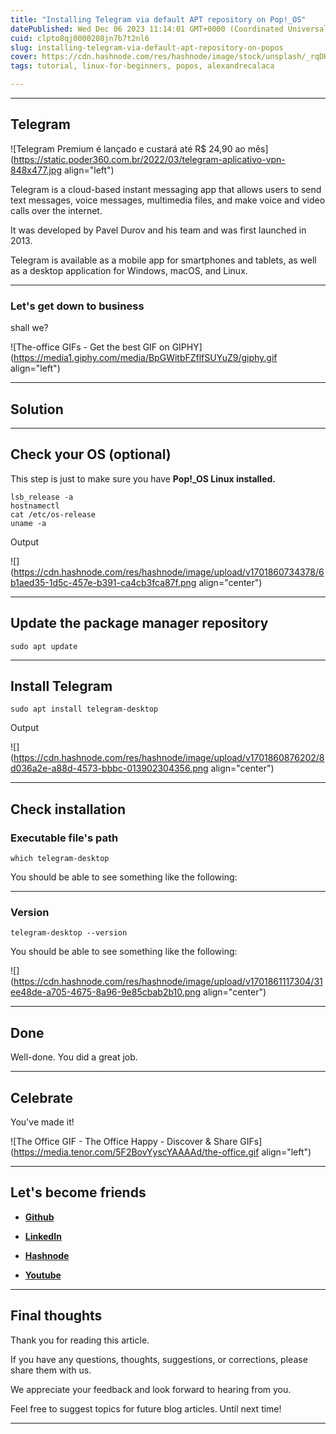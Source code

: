 ```yaml
---
title: "Installing Telegram via default APT repository on Pop!_OS"
datePublished: Wed Dec 06 2023 11:14:01 GMT+0000 (Coordinated Universal Time)
cuid: clpto8qj0000208jn7b7t2nl6
slug: installing-telegram-via-default-apt-repository-on-popos
cover: https://cdn.hashnode.com/res/hashnode/image/stock/unsplash/_rqDHdrKIJs/upload/648eab7ffe7da6394e0439db6e3cf45f.jpeg
tags: tutorial, linux-for-beginners, popos, alexandrecalaca

---
```


---

## Telegram

![Telegram Premium é lançado e custará até R$ 24,90 ao mês](https://static.poder360.com.br/2022/03/telegram-aplicativo-vpn-848x477.jpg align="left")

Telegram is a cloud-based instant messaging app that allows users to send text messages, voice messages, multimedia files, and make voice and video calls over the internet.

It was developed by Pavel Durov and his team and was first launched in 2013.

Telegram is available as a mobile app for smartphones and tablets, as well as a desktop application for Windows, macOS, and Linux.

---

### **Let's get down to business**

shall we?

![The-office GIFs - Get the best GIF on GIPHY](https://media1.giphy.com/media/BpGWitbFZflfSUYuZ9/giphy.gif align="left")

---

## Solution

---

## **Check your OS (optional)**

This step is just to make sure you have **Pop!\_OS Linux installed.**

```basic
lsb_release -a
hostnamectl
cat /etc/os-release
uname -a
```

Output

![](https://cdn.hashnode.com/res/hashnode/image/upload/v1701860734378/6b1aed35-1d5c-457e-b391-ca4cb3fca87f.png align="center")

---

## Update the package manager repository

```plaintext
sudo apt update
```

---

## Install Telegram

```plaintext
sudo apt install telegram-desktop
```

Output

![](https://cdn.hashnode.com/res/hashnode/image/upload/v1701860876202/8d036a2e-a88d-4573-bbbc-013902304356.png align="center")

---

## Check installation

### Executable file's path

```plaintext
which telegram-desktop
```

You should be able to see something like the following:

---

### Version

```plaintext
telegram-desktop --version
```

You should be able to see something like the following:

![](https://cdn.hashnode.com/res/hashnode/image/upload/v1701861117304/31ee48de-a705-4675-8a96-9e85cbab2b10.png align="center")

---

## Done

Well-done. You did a great job.

---

## **Celebrate**

You've made it!

![The Office GIF - The Office Happy - Discover & Share GIFs](https://media.tenor.com/5F2BovYyscYAAAAd/the-office.gif align="left")

---

## **Let's become friends**

* [**Github**](https://github.com/alexcalaca)
    
* [**LinkedIn**](https://linkedin.com/in/alexandrecalacaofficial)
    
* [**Hashnode**](https://hashnode.com/onboard?next=/@alexandrecalaca)
    
* [**Youtube**](https://www.youtube.com/@alexandrecalacaofficial)
    

---

## **Final thoughts**

Thank you for reading this article.

If you have any questions, thoughts, suggestions, or corrections, please share them with us.

We appreciate your feedback and look forward to hearing from you.

Feel free to suggest topics for future blog articles. Until next time!

---
